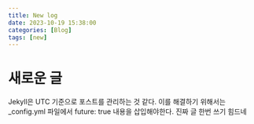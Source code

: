 ```yaml
---
title: New log
date: 2023-10-19 15:38:00
categories: [Blog]
tags: [new]
---
```


# 새로운 글

Jekyll은 UTC 기준으로 포스트를 관리하는 것 같다.
이를 해결하기 위해서는 _config.yml 파일에서 future: true 내용을 삽입해야한다.
진짜 글 한번 쓰기 힘드네